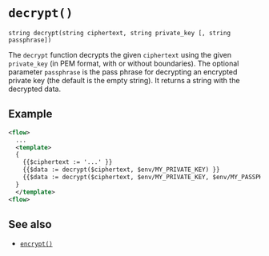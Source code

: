 # `decrypt()`

```
string decrypt(string ciphertext, string private_key [, string passphrase])
```

The `decrypt` function decrypts the given `ciphertext` using the given `private_key` (in PEM format, with or without boundaries).
The optional parameter `passphrase` is the pass phrase for decrypting an encrypted private key (the default is the empty string).
It returns a string with the decrypted data.

## Example

```xml
<flow>
  ...
  <template>
  {
    {{$ciphertext := '...' }}
    {{$data := decrypt($ciphertext, $env/MY_PRIVATE_KEY) }}
    {{$data := decrypt($ciphertext, $env/MY_PRIVATE_KEY, $env/MY_PASSPHRASE) }}
  }
  </template>
<flow>
```

## See also

* [`encrypt()`](encrypt.md)

